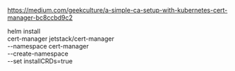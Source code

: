 https://medium.com/geekculture/a-simple-ca-setup-with-kubernetes-cert-manager-bc8ccbd9c2


helm install \
    cert-manager jetstack/cert-manager \
    --namespace cert-manager \
    --create-namespace \
    --set installCRDs=true
